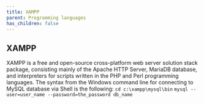 ```yaml
---
title: XAMPP
parent: Programming languages
has_children: false
---
```


## XAMPP
XAMPP is a free and open-source cross-platform web server solution stack package, consisting mainly of the Apache HTTP Server, MariaDB database, and interpreters for scripts written in the PHP and Perl programming languages. The syntax from the Windows command line for connecting to MySQL database via Shell is the following:
`cd c:\xampp\mysql\bin`
`mysql --user=user_name --password=the_password db_name`